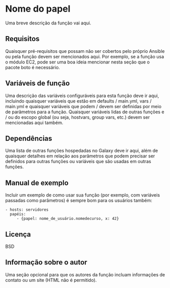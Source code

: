 Nome do papel
=========

Uma breve descrição da função vai aqui.

Requisitos
------------

Quaisquer pré-requisitos que possam não ser cobertos pelo próprio Ansible ou pela função devem ser mencionados aqui. Por exemplo, se a função usa o módulo EC2, pode ser uma boa ideia mencionar nesta seção que o pacote boto é necessário.

Variáveis de função
--------------

Uma descrição das variáveis ​​configuráveis ​​para esta função deve ir aqui, incluindo quaisquer variáveis ​​que estão em defaults / main.yml, vars / main.yml e quaisquer variáveis ​​que podem / devem ser definidas por meio de parâmetros para a função. Quaisquer variáveis ​​lidas de outras funções e / ou do escopo global (ou seja, hostvars, group vars, etc.) devem ser mencionadas aqui também.

Dependências
------------

Uma lista de outras funções hospedadas no Galaxy deve ir aqui, além de quaisquer detalhes em relação aos parâmetros que podem precisar ser definidos para outras funções ou variáveis ​​que são usadas em outras funções.

Manual de exemplo
----------------

Incluir um exemplo de como usar sua função (por exemplo, com variáveis ​​passadas como parâmetros) é sempre bom para os usuários também:

    - hosts: servidores
      papéis:
         - {papel: nome_de_usuário.nomedecurso, x: 42}

Licença
-------

BSD

Informação sobre o autor
------------------

Uma seção opcional para que os autores da função incluam informações de contato ou um site (HTML não é permitido).
